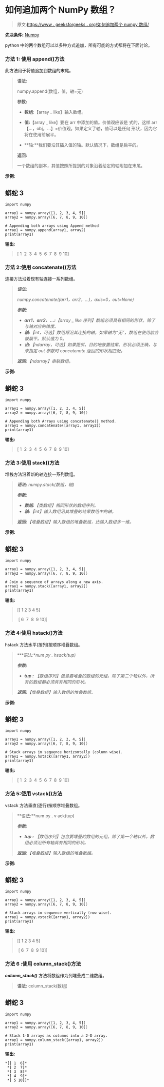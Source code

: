# 如何追加两个 NumPy 数组？

> 原文:[https://www . geeksforgeeks . org/如何追加两个 numpy 数组/](https://www.geeksforgeeks.org/how-to-append-two-numpy-arrays/)

**先决条件:** [Numpy](https://www.geeksforgeeks.org/python-numpy/)

python 中的两个数组可以以多种方式追加，所有可能的方式都将在下面讨论。

### **方法 1:** 使用 append()方法

此方法用于将值追加到数组的末尾。

> **语法:**
> 
> numpy.append(数组，值，轴=无)
> 
> **参数:**
> 
> *   **数组:**【array _ like】输入数组。
> *   **值:**【array _ like】要在 arr 中添加的值。价值观应该是
>     式的，这样 arr【…，obj，…】=价值观。如果定义了轴，值可以是任何
>     形状，因为它将在使用前展平。
>     
> *   **轴:**我们要沿其插入值的轴。默认情况下，数组是扁平的。
> 
> **返回:**
> 
> 一个数组的副本，其值按照所提到的对象沿着给定的轴附加在末尾。

**示例:**

## 蟒蛇 3

```
import numpy

array1 = numpy.array([1, 2, 3, 4, 5])
array2 = numpy.array([6, 7, 8, 9, 10])

# Appending both arrays using Append method
array1 = numpy.append(array1, array2)
print(array1)
```

**输出:**

> [ 1  2  3  4  5  6  7  8  9 10]

### 方法 2:使用 concatenate()方法

连接方法沿着现有轴连接一系列数组。

> ***语法:***
> 
> *numpy.concatenate((arr1，arr2，…)，axis=0，out=None)*
> 
> ***参数:***
> 
> *   ***arr1、arr2、…:**【array _ like 序列】数组必须具有相同的形状，除了与轴对应的维度。*
> *   ***轴:**【int，可选】数组将沿其连接的轴。如果轴为“无”，数组在使用前会被展平。默认值为 0。*
> *   ***出:**【ndarray，可选】如果提供，目的地放置结果。形状必须正确，与未指定 out 参数时 concatenate 返回的形状相匹配。*
> 
> ***返回:**【ndarray】串联数组。*

**示例:**

## 蟒蛇 3

```
import numpy

array1 = numpy.array([1, 2, 3, 4, 5])
array2 = numpy.array([6, 7, 8, 9, 10])

# Appending both Arrays using concatenate() method.
array1 = numpy.concatenate([array1, array2])
print(array1)
```

**输出:**

> [ 1  2  3  4  5  6  7  8  9 10]

### 方法 3:使用 stack()方法

堆栈方法沿着新的轴连接一系列数组。

> ***语法:** numpy.stack(数组，轴)*
> 
> ***参数:***
> 
> *   ***数组:**【类数组】相同形状的数组序列。*
> *   ***轴:**【int】输入数组沿其堆叠的结果数组中的轴。*
> 
> ***返回:**【堆叠数组】输入数组的堆叠数组，比输入数组多一维。*

**示例:**

## 蟒蛇 3

```
import numpy

array1 = numpy.array([1, 2, 3, 4, 5])
array2 = numpy.array([6, 7, 8, 9, 10])

# Join a sequence of arrays along a new axis.
array1 = numpy.stack([array1, array2])
print(array1)
```

**输出:**

> [[ 1 2 3 4 5]
> 
>  [ 6  7  8  9 10]]

### 方法 4:使用 hstack()方法

hstack 方法水平(按列)按顺序堆叠数组。

> ***语法:**num py . hsack(tup)*
> 
> ***参数:***
> 
> *   ***tup :** 【数组序列】包含要堆叠的数组的元组。除了第二个轴以外，所有的数组都必须具有相同的形状。*
> 
> ***返回:**【堆叠数组】输入数组的堆叠数组。*

**示例:**

## 蟒蛇 3

```
import numpy

array1 = numpy.array([1, 2, 3, 4, 5])
array2 = numpy.array([6, 7, 8, 9, 10])

# Stack arrays in sequence horizontally (column wise).
array1 = numpy.hstack([array1, array2])
print(array1)
```

**输出:**

> [ 1  2  3  4  5  6  7  8  9 10]

### 方法 5:使用 vstack()方法

vstack 方法垂直(逐行)按顺序堆叠数组。

> **语法:**num py . v ack(tup)
> 
> ***参数:***
> 
> *   ***tup :** 【数组序列】包含要堆叠的数组的元组。除了第一个轴以外，数组必须沿所有轴具有相同的形状。*
> 
> ***返回:**【堆叠数组】输入数组的堆叠数组。*

**示例:**

## 蟒蛇 3

```
import numpy

array1 = numpy.array([1, 2, 3, 4, 5])
array2 = numpy.array([6, 7, 8, 9, 10])

# Stack arrays in sequence vertically (row wise).
array1 = numpy.vstack([array1, array2])
print(array1)
```

**输出:**

> [[ 1 2 3 4 5]
> 
>  [ 6  7  8  9 10]]

### **方法 6** :使用 column_stack()方法

***column_stack()*** 方法将数组作为列堆叠成二维数组。

> **语法:** column_stack(数组)

## 蟒蛇 3

```
import numpy

array1 = numpy.array([1, 2, 3, 4, 5])
array2 = numpy.array([6, 7, 8, 9, 10])

# Stack 1-D arrays as columns into a 2-D array.
array1 = numpy.column_stack([array1, array2])
print(array1)
```

**输出:**

```
*[[ 1  6]*
 *[ 2  7]*
 *[ 3  8]*
 *[ 4  9]*
 *[ 5 10]]*
```